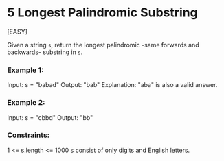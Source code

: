 # 5 Longest Palindromic Substring

[EASY]

Given a string `s`, return the longest palindromic -same forwards and backwards- substring in `s`.

### Example 1:

Input: s = "babad"
Output: "bab"
Explanation: "aba" is also a valid answer.

### Example 2:

Input: s = "cbbd"
Output: "bb"

### Constraints:

1 <= s.length <= 1000
s consist of only digits and English letters.
